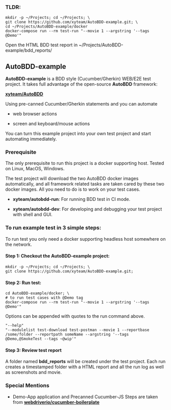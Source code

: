 ### TLDR:

```
mkdir -p ~/Projects; cd ~/Projects; \
git clone https://github.com/xyteam/AutoBDD-example.git; \
cd ~/Projects/AutoBDD-example/docker
docker-compose run --rm test-run "--movie 1 --argstring '--tags @Demo'"
```
Open the HTML BDD test report in ~/Projects/AutoBDD-example/bdd_reports/

## AutoBDD-example

**AutoBDD-example** is a BDD style (Cucumber/Gherkin) WEB/E2E test project. It takes full advantage of the open-source **AutoBDD** framework:

**[xyteam/AutoBDD](https://github.com/xyteam/AutoBDD)**

Using pre-canned Cucumber/Gherkin statements and you can automate

* web browser actions

* screen and keyboard/mouse actions

You can turn this example project into your own test project and start automating immediately.

### Prerequisite

The only prerequisite to run this project is a docker supporting host. Tested on Linux, MacOS, Windows.

The test project will download the two AutoBDD docker images automatically, and all framework related tasks are taken cared by these two docker images. All you need to do is to work on your test cases.

* **xyteam/autobdd-run**: For running BDD test in CI mode.

* **xyteam/autobdd-dev**: For developing and debugging your test project with shell and GUI.

### To run example test in 3 simple steps:

To run test you only need a docker supporting headless host somewhere on the network.

#### Step 1: Checkout the AutoBDD-example project:
```
mkdir -p ~/Projects; cd ~/Projects; \
git clone https://github.com/xyteam/AutoBDD-example.git;
```
#### Step 2: Run test:
```
cd AutoBDD-example/docker; \
# to run test cases with @Demo tag
docker-compose run --rm test-run "--movie 1 --argstring '--tags @Demo'"
```
Options can be appended with quotes to the run command above.
```
"--help"
"--modulelist test-download test-postman --movie 1 --reportbase /some/folder --reportpath someName --argstring '--tags @Demo,@SmokeTest --tags ~@wip'"
```

#### Step 3: Review test report

A folder named **bdd_reports** will be created under the test project.
Each run creates a timestamped folder with a HTML report and all the run log as well as screenshots and movie.

### Special Mentions
  * Demo-App application and Precanned Cucumber-JS Steps are taken from **[webdriverio/cucumber-boilerplate](https://github.com/webdriverio/cucumber-boilerplate)**
